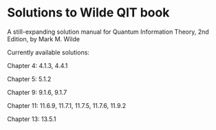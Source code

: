# Solutions to Wilde QIT book

A still-expanding solution manual for Quantum Information Theory, 2nd Edition, by Mark M. Wilde

Currently available solutions:

Chapter 4: 4.1.3, 4.4.1

Chapter 5: 5.1.2

Chapter 9: 9.1.6, 9.1.7

Chapter 11: 11.6.9, 11.7.1, 11.7.5, 11.7.6, 11.9.2

Chapter 13: 13.5.1
